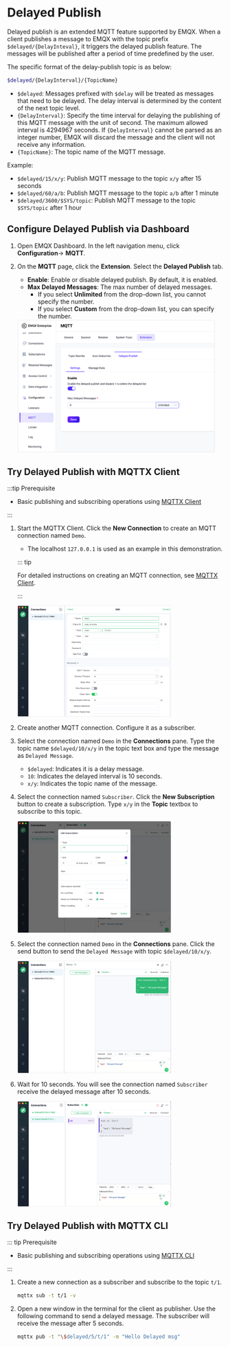 # Delayed Publish

Delayed publish is an extended MQTT feature supported by EMQX. When a client publishes a message to EMQX with the topic prefix `$delayed/{DelayInteval}`, it triggers the delayed publish feature. The messages will be published after a period of time predefined by the user.

The specific format of the delay-publish topic is as below:

```bash
$delayed/{DelayInterval}/{TopicName}
```

- `$delayed`: Messages prefixed with `$delay` will be treated as messages that need to be delayed. The delay interval is determined by the content of the next topic level.
- `{DelayInterval}`: Specify the time interval for delaying the publishing of this MQTT message with the unit of second. The maximum allowed interval is 4294967 seconds. If `{DelayInterval}` cannot be parsed as an integer number, EMQX will discard the message and the client will not receive any information.
- `{TopicName}`: The topic name of the MQTT message.

Example:

- `$delayed/15/x/y`: Publish MQTT message to the topic `x/y` after 15 seconds
- `$delayed/60/a/b`: Publish MQTT message to the topic `a/b` after 1 minute
- `$delayed/3600/$SYS/topic`: Publish MQTT message to the topic  `$SYS/topic` after 1 hour

## Configure Delayed Publish via Dashboard

1. Open EMQX Dashboard. In the left navigation menu, click **Configuration**-> **MQTT**.

2. On the **MQTT** page, click the **Extension**. Select the **Delayed Publish** tab.

   - **Enable**: Enable or disable delayed publish. By default, it is enabled.
   - **Max Delayed Messages**: The max number of delayed messages.
     - If you select **Unlimited** from the drop-down list, you cannot specify the number.
     - If you select **Custom** from the drop-down list, you can specify the number.

   <img src="./assets/configure-delayed-publish-dashboard.png" alt="configure-delayed-publish-dashboard" style="zoom:45%;" />

## Try Delayed Publish with MQTTX Client

:::tip Prerequisite

- Basic publishing and subscribing operations using [MQTTX Client](./publish-and-subscribe.md)

:::

1. Start the MQTTX Client. Click the **New Connection** to create an MQTT connection named `Demo`.

   - The localhost `127.0.0.1` is used as an example in this demonstration.

   ::: tip

   For detailed instructions on creating an MQTT connection, see [MQTTX Client](./publish-and-subscribe.md).

   :::

   <img src="./assets/Configure-new-connection-general.png" alt="Configure-new-connection-general" style="zoom:35%;" />

2. Create another MQTT connection. Configure it as a subscriber.

3. Select the connection named `Demo` in the **Connections** pane. Type the topic name `$delayed/10/x/y` in the topic text box and type the message as `Delayed Message`.

   - `$delayed`: Indicates it is a delay message.
   - `10`: Indicates the delayed interval is 10 seconds.
   - `x/y`: Indicates the topic name of the message.

4. Select the connection named `Subscriber`. Click the **New Subscription** button to create a subscription.  Type `x/y` in the **Topic** textbox to subscribe to this topic.

   <img src="./assets/subscribe-delayed-message.png" alt="subscribe-delayed-message" style="zoom:35%;" />

5. Select the connection named `Demo` in the **Connections** pane. Click the send button to send the `Delayed Message` with topic `$delayed/10/x/y`.

   <img src="./assets/publish-delayed-message.png" alt="publish-delayed-message" style="zoom:35%;" />

6. Wait for 10 seconds. You will see the connection named `Subscriber` receive the delayed message after 10 seconds.

   <img src="./assets/receive-delayed-message.png" alt="receive-delayed-message" style="zoom:35%;" />

## Try Delayed Publish with MQTTX CLI

::: tip Prerequisite

- Basic publishing and subscribing operations using [MQTTX CLI](./publish-and-subscribe.md)

:::

1. Create a new connection as a subscriber and subscribe to the topic `t/1`.

   ```bash
   mqttx sub -t t/1 -v
   ```

2. Open a new window in the terminal for the client as publisher. Use the following command to send a delayed message. The subscriber will receive the message after 5 seconds.

   ```bash
   mqttx pub -t "\$delayed/5/t/1" -m "Hello Delayed msg"
   ```



